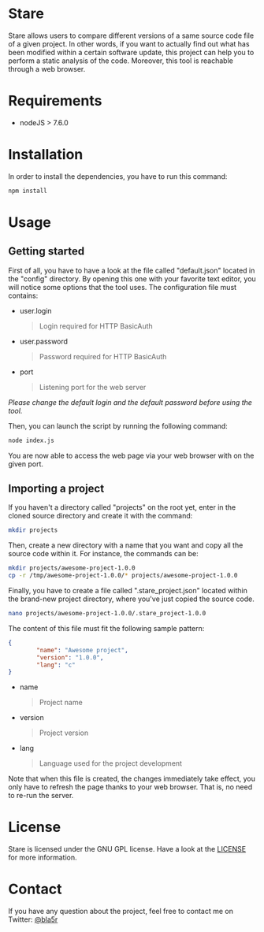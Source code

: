 # Stare

Stare allows users to compare different versions of a same source code file of a given project. In other words, if you want to actually find out what has been modified within a certain software update, this project can help you to perform a static analysis of the code. Moreover, this tool is reachable through a web browser.

# Requirements

 + nodeJS > 7.6.0

# Installation

In order to install the dependencies, you have to run this command:

```bash
npm install
```

# Usage

## Getting started

First of all, you have to have a look at the file called "default.json" located in the "config" directory. By opening this one with your favorite text editor, you will notice some options that the tool uses. The configuration file must contains:

 + user.login
   > Login required for HTTP BasicAuth
 + user.password
   > Password required for HTTP BasicAuth
 + port
   > Listening port for the web server

 _Please change the default login and the default password before using the tool._

 Then, you can launch the script by running the following command:
 ```bash
 node index.js
 ```

You are now able to access the web page via your web browser with on the given port.

 ## Importing a project

If you haven't a directory called "projects" on the root yet, enter in the cloned source directory and create it with the command:
```bash
mkdir projects
```

Then, create a new directory with a name that you want and copy all the source code within it. For instance, the commands can be:
```bash
mkdir projects/awesome-project-1.0.0
cp -r /tmp/awesome-project-1.0.0/* projects/awesome-project-1.0.0
```

Finally, you have to create a file called ".stare_project.json" located within the brand-new project directory, where you've just copied the source code.
```bash
nano projects/awesome-project-1.0.0/.stare_project-1.0.0
```

The content of this file must fit the following sample pattern:
```json
{
        "name": "Awesome project",
        "version": "1.0.0",
        "lang": "c"
}
```

 + name
   > Project name
 + version
   > Project version
 + lang
   > Language used for the project development

Note that when this file is created, the changes immediately take effect, you only have to refresh the page thanks to your web browser. That is, no need to re-run the server.

# License

Stare is licensed under the GNU GPL license. Have a look at the [LICENSE](https://github.com/bla5r/Stare/blob/master/LICENSE) for more information.

# Contact

If you have any question about the project, feel free to contact me on Twitter: [@bla5r](https://twitter.com/bla5r)
